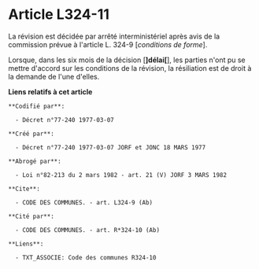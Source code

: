 # Article L324-11

La révision est décidée par arrêté interministériel après avis de la commission prévue à l'article L. 324-9 [*conditions de
forme*].

Lorsque, dans les six mois de la décision [**]délai[**], les parties n'ont pu se mettre d'accord sur les conditions de la
révision, la résiliation est de droit à la demande de l'une d'elles.

**Liens relatifs à cet article**

	**Codifié par**:

	  - Décret n°77-240 1977-03-07

	**Créé par**:

	  - Décret n°77-240 1977-03-07 JORF et JONC 18 MARS 1977

	**Abrogé par**:

	  - Loi n°82-213 du 2 mars 1982 - art. 21 (V) JORF 3 MARS 1982

	**Cite**:

	  - CODE DES COMMUNES. - art. L324-9 (Ab)

	**Cité par**:

	  - CODE DES COMMUNES. - art. R*324-10 (Ab)

	**Liens**:

	  - TXT_ASSOCIE: Code des communes R324-10
